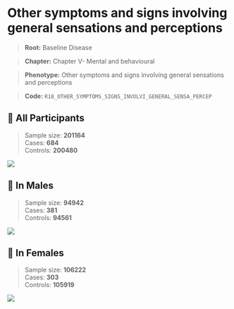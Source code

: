 # Other symptoms and signs involving general sensations and perceptions

> **Root:** Baseline Disease  

> **Chapter:** Chapter V- Mental and behavioural  

> **Phenotype:** Other symptoms and signs involving general sensations and perceptions  

> **Code:** `R18_OTHER_SYMPTOMS_SIGNS_INVOLVI_GENERAL_SENSA_PERCEP`

## 🧪 All Participants  
> Sample size: **201164**  
> Cases: **684**  
> Controls: **200480**
<img src="/Disease/Figures/ALL/Incidence/R18_OTHER_SYMPTOMS_SIGNS_INVOLVI_GENERAL_SENSA_PERCEP.png"/>
<CsvTable src="/public/Disease/Data/ALL/Incidence/COX_R18_OTHER_SYMPTOMS_SIGNS_INVOLVI_GENERAL_SENSA_PERCEP.csv" label="🔍 View full results" />

## 👨 In Males  
> Sample size: **94942**  
> Cases: **381**  
> Controls: **94561**
<img src="/Disease/Figures/Male/Incidence/R18_OTHER_SYMPTOMS_SIGNS_INVOLVI_GENERAL_SENSA_PERCEP.png"/>
<CsvTable src="/public/Disease/Data/Male/Incidence/COX_R18_OTHER_SYMPTOMS_SIGNS_INVOLVI_GENERAL_SENSA_PERCEP.csv" label="🔍 View full results" />

## 👩 In Females  
> Sample size: **106222**  
> Cases: **303**  
> Controls: **105919**
<img src="/Disease/Figures/Female/Incidence/R18_OTHER_SYMPTOMS_SIGNS_INVOLVI_GENERAL_SENSA_PERCEP.png"/>
<CsvTable src="/public/Disease/Data/Female/Incidence/COX_R18_OTHER_SYMPTOMS_SIGNS_INVOLVI_GENERAL_SENSA_PERCEP.csv" label="🔍 View full results" />

